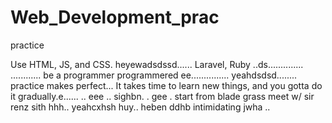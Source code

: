 # Web_Development_prac
practice

Use HTML, JS, and CSS.
 heyewadsdssd......
Laravel, Ruby ..ds..............
............
be a programmer programmered ee...............
 yeahdsdsd........
practice makes perfect...
It takes time to learn new things, and you gotta do it gradually.e......
..
 eee ..
sighbn.
. gee . start from blade grass meet w/ sir renz
sith
hhh..
yeahcxhsh
huy..
heben
ddhb
intimidating
jwha
..
